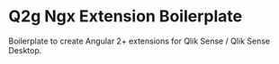 # Q2g Ngx Extension Boilerplate

Boilerplate to create Angular 2+ extensions for Qlik Sense / Qlik Sense Desktop.
